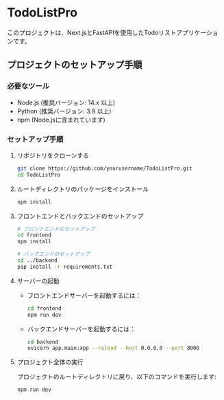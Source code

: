 # TodoListPro

このプロジェクトは、Next.jsとFastAPIを使用したTodoリストアプリケーションです。

## プロジェクトのセットアップ手順

### 必要なツール

- Node.js (推奨バージョン: 14.x 以上)
- Python (推奨バージョン: 3.9 以上)
- npm (Node.jsに含まれています)

### セットアップ手順

1. リポジトリをクローンする

    ```bash
    git clone https://github.com/yourusername/TodoListPro.git
    cd TodoListPro
    ```

2. ルートディレクトリのパッケージをインストール

    ```bash
    npm install
    ```

3. フロントエンドとバックエンドのセットアップ

    ```bash
    # フロントエンドのセットアップ
    cd frontend
    npm install

    # バックエンドのセットアップ
    cd ../backend
    pip install -r requirements.txt
    ```

4. サーバーの起動

    - フロントエンドサーバーを起動するには：

        ```bash
        cd frontend
        npm run dev
        ```

    - バックエンドサーバーを起動するには：

        ```bash
        cd backend
        uvicorn app.main:app --reload --host 0.0.0.0 --port 8000
        ```

5. プロジェクト全体の実行

    プロジェクトのルートディレクトリに戻り、以下のコマンドを実行します:

    ```bash
    npm run dev
    ```